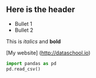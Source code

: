 ## Here is the header
* Bullet 1
* Bullet 2

This is *italics* and **bold**

[My website] (http://dataschool.io)

```python
import pandas as pd
pd.read_csv()
```
